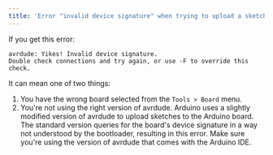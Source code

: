```yaml
---
title: 'Error "invalid device signature" when trying to upload a sketch'
---
```


If you get this error:

```
avrdude: Yikes! Invalid device signature.
Double check connections and try again, or use -F to override this check.
```

It can mean one of two things:

1. You have the wrong board selected from the `Tools > Board` menu.
2. You're not using the right version of avrdude. Arduino uses a slightly modified version of avrdude to upload sketches to the Arduino board. The standard version queries for the board's device signature in a way not understood by the bootloader, resulting in this error. Make sure you're using the version of avrdude that comes with the Arduino IDE.
